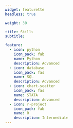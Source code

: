 ```yaml
---
widget: featurette
headless: true

weight: 30

title: Skills
subtitle:

feature:
  - icon: python
    icon_pack: fab
    name: Python
    description: Advanced
  - icon: database
    icon_pack: fas
    name: SQL
    description: Advanced
  - icon: chart-scatter
    icon_pack: fas
    name: STATA
    description: Advanced
  - icon: r-project
    icon_pack: fab
    name: R
    description: Intermediate
---
```

